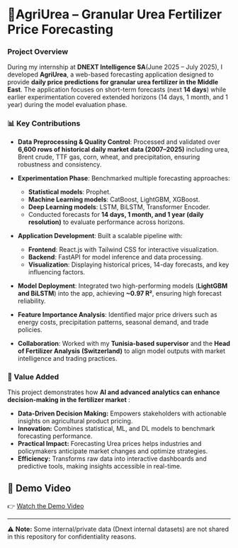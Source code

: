 # 🌱AgriUrea – Granular Urea Fertilizer Price Forecasting

### Project Overview

During my internship at **DNEXT Intelligence SA**(June 2025 – July 2025), I developed **AgriUrea**, a web-based forecasting application designed to provide **daily price predictions for granular urea fertilizer in the Middle East**. The application focuses on short-term forecasts (next **14 days**) while earlier experimentation covered extended horizons (14 days, 1 month, and 1 year) during the model evaluation phase.

### 📊 Key Contributions

* **Data Preprocessing & Quality Control**: Processed and validated over **6,600 rows of historical daily market data (2007–2025)** including urea, Brent crude, TTF gas, corn, wheat, and precipitation, ensuring robustness and consistency.
* **Experimentation Phase**: Benchmarked multiple forecasting approaches:

  * **Statistical models**: Prophet.
  * **Machine Learning models**: CatBoost, LightGBM, XGBoost.
  * **Deep Learning models**: LSTM, BiLSTM, Transformer Encoder.
  * Conducted forecasts for **14 days, 1 month, and 1 year (daily resolution)** to evaluate performance across horizons.
* **Application Development**: Built a scalable pipeline with:

  * **Frontend**: React.js with Tailwind CSS for interactive visualization.
  * **Backend**: FastAPI for model inference and data processing.
  * **Visualization**: Displaying historical prices, 14-day forecasts, and key influencing factors.
* **Model Deployment**: Integrated two high-performing models (**LightGBM and BiLSTM**) into the app, achieving **\~0.97 R²**, ensuring high forecast reliability.
* **Feature Importance Analysis**: Identified major price drivers such as energy costs, precipitation patterns, seasonal demand, and trade policies.
* **Collaboration**: Worked with my **Tunisia-based supervisor** and the **Head of Fertilizer Analysis (Switzerland)** to align model outputs with market intelligence and trading practices.

### 🎯 Value Added

This project demonstrates how **AI and advanced analytics can enhance decision-making in the fertilizer market** :

* **Data-Driven Decision Making:** Empowers stakeholders with actionable insights on agricultural product pricing.
* **Innovation:** Combines statistical, ML, and DL models to benchmark forecasting performance.
* **Practical Impact:** Forecasting Urea prices helps industries and policymakers anticipate market changes and optimize strategies.
* **Efficiency:** Transforms raw data into interactive dashboards and predictive tools, making insights accessible in real-time.


## 🎥 Demo Video

👉 [Watch the Demo Video](https://www.linkedin.com/posts/nada-ammar-465556207_agriurea-ai-for-smarter-fertilizer-price-activity-7371158899497795585-hbvE?utm_source=share&utm_medium=member_desktop&rcm=ACoAADSVrA0B9YGC7IJFPGEKGSwo0T9h5GBarvE)

---

⚠️ **Note:** Some internal/private data (Dnext internal datasets) are not shared in this repository for confidentiality reasons.

